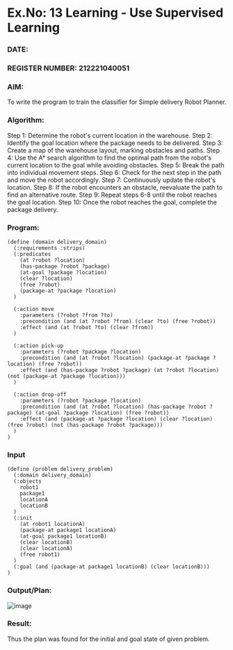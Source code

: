 # Ex.No: 13 Learning - Use Supervised Learning
### DATE:                                                                            
### REGISTER NUMBER: 212221040051
### AIM: 
To write the program to train the classifier for Simple delivery Robot Planner.
###  Algorithm:
Step 1: Determine the robot's current location in the warehouse.
Step 2: Identify the goal location where the package needs to be delivered.
Step 3: Create a map of the warehouse layout, marking obstacles and paths.
Step 4: Use the A* search algorithm to find the optimal path from the robot's current location to the goal while avoiding obstacles.
Step 5: Break the path into individual movement steps.
Step 6: Check for the next step in the path and move the robot accordingly.
Step 7: Continuously update the robot's location.
Step 8: If the robot encounters an obstacle, reevaluate the path to find an alternative route.
Step 9: Repeat steps 6-8 until the robot reaches the goal location.
Step 10: Once the robot reaches the goal, complete the package delivery. <br>
### Program:
```
(define (domain delivery_domain)
  (:requirements :strips)
  (:predicates
    (at ?robot ?location)
    (has-package ?robot ?package)
    (at-goal ?package ?location)
    (clear ?location)
    (free ?robot)
    (package-at ?package ?location)
  )
  
  (:action move
    :parameters (?robot ?from ?to)
    :precondition (and (at ?robot ?from) (clear ?to) (free ?robot))
    :effect (and (at ?robot ?to) (clear ?from))
  )

  (:action pick-up
    :parameters (?robot ?package ?location)
    :precondition (and (at ?robot ?location) (package-at ?package ?location) (free ?robot))
    :effect (and (has-package ?robot ?package) (at ?robot ?location) (not (package-at ?package ?location)))
  )

  (:action drop-off
    :parameters (?robot ?package ?location)
    :precondition (and (at ?robot ?location) (has-package ?robot ?package) (at-goal ?package ?location) (free ?robot))
    :effect (and (package-at ?package ?location) (clear ?location) (free ?robot) (not (has-package ?robot ?package)))
  )
)

```
### Input 
```
(define (problem delivery_problem)
  (:domain delivery_domain)
  (:objects
    robot1
    package1
    locationA
    locationB
  )
  (:init
    (at robot1 locationA)
    (package-at package1 locationA)
    (at-goal package1 locationB)
    (clear locationB)
    (clear locationA)
    (free robot1)
  )
  (:goal (and (package-at package1 locationB) (clear locationB)))
)

```
### Output/Plan:

![image](https://github.com/HariHaranLK/AI_Lab_2023-24/assets/132996089/68eda73c-9e8d-4c9f-be6e-25d8be253dab)

### Result:
Thus the plan was found for the initial and goal state of given problem.
